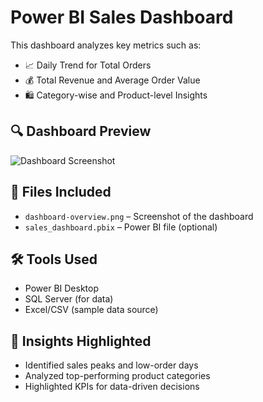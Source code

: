 # Power BI Sales Dashboard

This dashboard analyzes key metrics such as:
- 📈 Daily Trend for Total Orders
- 💰 Total Revenue and Average Order Value
- 🛍️ Category-wise and Product-level Insights

## 🔍 Dashboard Preview

![Dashboard Screenshot](dashboard-overview.png)

## 📁 Files Included
- `dashboard-overview.png` – Screenshot of the dashboard
- `sales_dashboard.pbix` – Power BI file (optional)

## 🛠️ Tools Used
- Power BI Desktop
- SQL Server (for data)
- Excel/CSV (sample data source)

## 📌 Insights Highlighted
- Identified sales peaks and low-order days
- Analyzed top-performing product categories
- Highlighted KPIs for data-driven decisions

